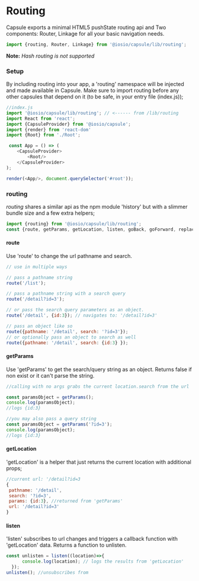# Routing
Capsule exports a minimal HTML5 pushState routing api and Two components: Router, Linkage for all your basic navigation needs.
```js
import {routing, Router, Linkage} from '@iosio/capsule/lib/routing';
```
**Note:** *Hash routing is not supported*

### Setup
By including routing into your app, a 'routing' namespace will be injected and made available in Capsule. Make sure to import routing before any other capsules that depend on it (to be safe, in your entry file (index.js));

```js
//index.js
import '@iosio/capsule/lib/routing'; // <------ from /lib/routing
import React from 'react';
import {CapsuleProvider} from '@iosio/capsule';
import {render} from 'react-dom'
import {Root} from './Root';

 const App = () => (
    <CapsuleProvider>
        <Root/>
    </CapsuleProvider>
);

render(<App/>, document.querySelector('#root'));
```

### routing
*routing* shares a similar api as the npm module 'history' but with a slimmer bundle size and a few extra helpers;
```js
import {routing} from '@iosio/capsule/lib/routing';
const {route, getParams, getLocation, listen, goBack, goForward, replace} = routing;
```

#### route
Use 'route' to change the url pathname and search. 
```js
// use in multiple ways

// pass a pathname string
route('/list'); 

// pass a pathname string with a search query
route('/detail?id=3');  

// or pass the search query parameters as an object.
route('/detail', {id:3}); // navigates to: '/detail?id=3'

// pass an object like so
route({pathname: '/detail', search: '?id=3'});
// or optionally pass an object to search as well
route({pathname: '/detail', search: {id:3} });
```
#### getParams
Use 'getParams' to get the search/query string as an object. Returns false if non exist or it can't parse the string.
```js
//calling with no args grabs the current location.search from the url

const paramsObject = getParams(); 
console.log(paramsObject); 
//logs {id:3}

//you may also pass a query string
const paramsObject = getParams('?id=3'); 
console.log(paramsObject); 
//logs {id:3}
```
#### getLocation
'getLocation' is a helper that just returns the current location with additional props;
```js
//current url: '/detail?id=3
{
 pathname: '/detail',
 search: '?id=3', 
 params: {id:3}, //returned from 'getParams'
 url: '/detail?id=3'
}
```
#### listen
'listen' subscribes to url changes and triggers a callback function with 'getLocation' data. Returns a function to unlisten.
```js
const unlisten = listen((location)=>{
      console.log(location); // logs the results from 'getLocation'
  });
unlisten(); //unsubscribes from 
```


